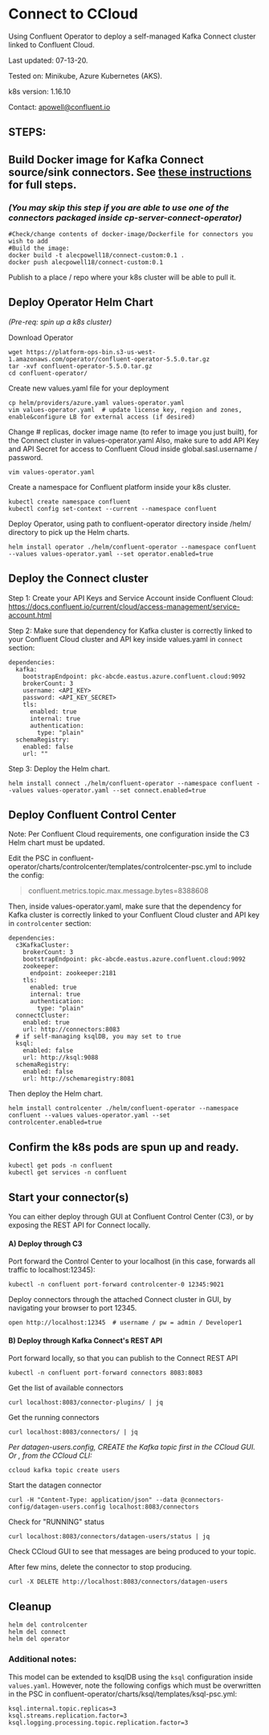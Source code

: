 # Connect to CCloud
Using Confluent Operator to deploy a self-managed Kafka Connect cluster linked to Confluent Cloud.

Last updated: 07-13-20.

Tested on: Minikube, Azure Kubernetes (AKS).

k8s version: 1.16.10

Contact: apowell@confluent.io

## STEPS:
## Build Docker image for Kafka Connect source/sink connectors. See [these instructions](./docker-image/CONNECT_IMAGE.md) for full steps.
### *(You may skip this step if you are able to use one of the connectors packaged inside cp-server-connect-operator)*

```
#Check/change contents of docker-image/Dockerfile for connectors you wish to add
#Build the image:
docker build -t alecpowell18/connect-custom:0.1 .
docker push alecpowell18/connect-custom:0.1
```
Publish to a place / repo where your k8s cluster will be able to pull it.


## Deploy Operator Helm Chart

*(Pre-req: spin up a k8s cluster)*

Download Operator
```
wget https://platform-ops-bin.s3-us-west-1.amazonaws.com/operator/confluent-operator-5.5.0.tar.gz
tar -xvf confluent-operator-5.5.0.tar.gz
cd confluent-operator/
```

Create new values.yaml file for your deployment
```
cp helm/providers/azure.yaml values-operator.yaml
vim values-operator.yaml  # update license key, region and zones, enable&configure LB for external access (if desired)
```

Change # replicas, docker image name (to refer to image you just built), for the Connect cluster in values-operator.yaml
Also, make sure to add API Key and API Secret for access to Confluent Cloud inside global.sasl.username / password.
```
vim values-operator.yaml
```

Create a namespace for Confluent platform inside your k8s cluster.
```
kubectl create namespace confluent
kubectl config set-context --current --namespace confluent
```

Deploy Operator, using path to confluent-operator directory inside /helm/ directory to pick up the Helm charts.
```
helm install operator ./helm/confluent-operator --namespace confluent --values values-operator.yaml --set operator.enabled=true
```

## Deploy the Connect cluster

Step 1: Create your API Keys and Service Account inside Confluent Cloud: https://docs.confluent.io/current/cloud/access-management/service-account.html

Step 2: Make sure that dependency for Kafka cluster is correctly linked to your Confluent Cloud cluster and API key inside values.yaml in `connect` section:
```
dependencies:
  kafka:
    bootstrapEndpoint: pkc-abcde.eastus.azure.confluent.cloud:9092
    brokerCount: 3
    username: <API_KEY>
    password: <API_KEY_SECRET>
    tls:
      enabled: true
      internal: true
      authentication:
        type: "plain"
  schemaRegistry:
    enabled: false
    url: ""
```
Step 3: Deploy the Helm chart.
```
helm install connect ./helm/confluent-operator --namespace confluent --values values-operator.yaml --set connect.enabled=true
```

## Deploy Confluent Control Center
Note: Per Confluent Cloud requirements, one configuration inside the C3 Helm chart must be updated.

Edit the PSC in confluent-operator/charts/controlcenter/templates/controlcenter-psc.yml to include the config:
> confluent.metrics.topic.max.message.bytes=8388608

Then, inside values-operator.yaml, make sure that the dependency for Kafka cluster is correctly linked to your Confluent Cloud cluster and API key in `controlcenter` section:
```
dependencies:
  c3KafkaCluster:
    brokerCount: 3
    bootstrapEndpoint: pkc-abcde.eastus.azure.confluent.cloud:9092
    zookeeper:
      endpoint: zookeeper:2181
    tls:
      enabled: true
      internal: true
      authentication:
        type: "plain"
  connectCluster:
    enabled: true
    url: http://connectors:8083
  # if self-managing ksqlDB, you may set to true
  ksql:
    enabled: false
    url: http://ksql:9088
  schemaRegistry:
    enabled: false
    url: http://schemaregistry:8081
```

Then deploy the Helm chart.
```
helm install controlcenter ./helm/confluent-operator --namespace confluent --values values-operator.yaml --set controlcenter.enabled=true
```

## Confirm the k8s pods are spun up and ready.
```
kubectl get pods -n confluent
kubectl get services -n confluent
```

## Start your connector(s)

You can either deploy through GUI at Confluent Control Center (C3), or by exposing the REST API for Connect locally.

#### A) Deploy through C3

Port forward the Control Center to your localhost (in this case, forwards all traffic to localhost:12345):
```
kubectl -n confluent port-forward controlcenter-0 12345:9021
```

Deploy connectors through the attached Connect cluster in GUI, by navigating your browser to port 12345.
```
open http://localhost:12345  # username / pw = admin / Developer1
```

#### B) Deploy through Kafka Connect's REST API

Port forward locally, so that you can publish to the Connect REST API
```
kubectl -n confluent port-forward connectors 8083:8083
```
Get the list of available connectors
```
curl localhost:8083/connector-plugins/ | jq
```
Get the running connectors
```
curl localhost:8083/connectors/ | jq
```
*Per datagen-users.config, CREATE the Kafka topic first in the CCloud GUI.
Or , from the CCloud CLI:*
```
ccloud kafka topic create users
```
Start the datagen connector
```
curl -H "Content-Type: application/json" --data @connectors-config/datagen-users.config localhost:8083/connectors
```
Check for "RUNNING" status
```
curl localhost:8083/connectors/datagen-users/status | jq
```
Check CCloud GUI to see that messages are being produced to your topic.

After few mins, delete the connector to stop producing.
```
curl -X DELETE http://localhost:8083/connectors/datagen-users
```

## Cleanup
```
helm del controlcenter
helm del connect
helm del operator
```

### Additional notes:

This model can be extended to ksqlDB using the `ksql` configuration inside `values.yaml`. However, note the following configs which must be overwritten in the PSC in confluent-operator/charts/ksql/templates/ksql-psc.yml:
```
ksql.internal.topic.replicas=3
ksql.streams.replication.factor=3
ksql.logging.processing.topic.replication.factor=3
```
